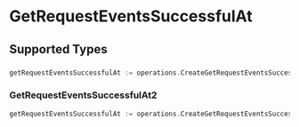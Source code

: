 # GetRequestEventsSuccessfulAt


## Supported Types

### 

```go
getRequestEventsSuccessfulAt := operations.CreateGetRequestEventsSuccessfulAtDateTime(time.Time{/* values here */})
```

### GetRequestEventsSuccessfulAt2

```go
getRequestEventsSuccessfulAt := operations.CreateGetRequestEventsSuccessfulAtGetRequestEventsSuccessfulAt2(operations.GetRequestEventsSuccessfulAt2{/* values here */})
```

